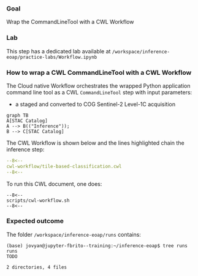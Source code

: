 ### Goal

Wrap the CommandLineTool with a CWL Workflow

### Lab

This step has a dedicated lab available at `/workspace/inference-eoap/practice-labs/Workflow.ipynb`

### How to wrap a CWL CommandLineTool with a CWL Workflow

The Cloud native Workflow orchestrates the wrapped Python application command line tool as a CWL `CommandLineTool` step with input parameters:

* a staged and converted to COG Sentinel-2 Level-1C acquisition 

``` mermaid
graph TB
A[STAC Catalog]
A --> B(("Inference"));
B --> C[STAC Catalog]
```

The CWL Workflow is shown below and the lines highlighted chain the inference step:

```yaml linenums="1" title="tile-based-classification.cwl"
--8<--
cwl-workflow/tile-based-classification.cwl
--8<--
```

To run this CWL document, one does:

```console title="terminal"
--8<--
scripts/cwl-workflow.sh
--8<--
```

### Expected outcome

The folder `/workspace/inference-eoap/runs` contains: 

```
(base) jovyan@jupyter-fbrito--training:~/inference-eoap$ tree runs
runs
TODO

2 directories, 4 files
```